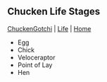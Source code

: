 ## Chucken Life Stages

[ChuckenGotchi](./) | [Life](../) | [Home](../..)

- Egg
- Chick
- Veloceraptor
- Point of Lay
- Hen
